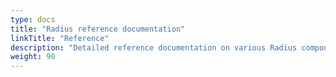 ```yaml
---
type: docs
title: "Radius reference documentation"
linkTitle: "Reference"
description: "Detailed reference documentation on various Radius components"
weight: 90
---
```

